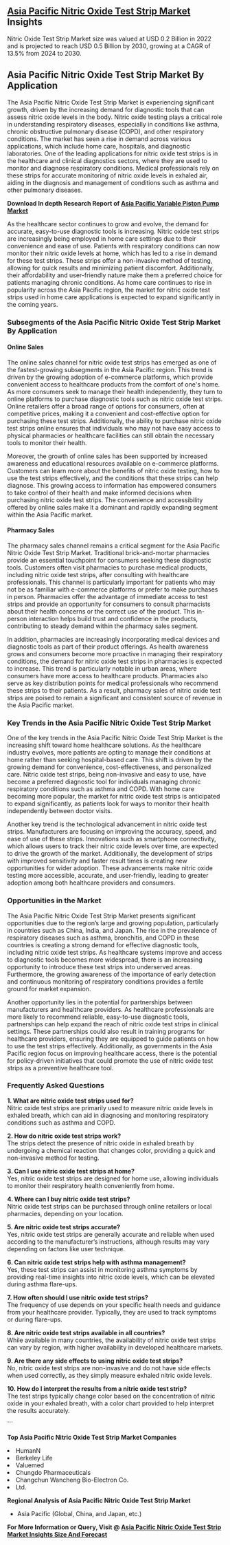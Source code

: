 <h2><a href="https://www.verifiedmarketreports.com/download-sample/?rid=398702&amp;utm_source=Github-Feb&amp;utm_medium=225" target="_blank">Asia Pacific Nitric Oxide Test Strip Market</a> Insights</h2><p>Nitric Oxide Test Strip Market size was valued at USD 0.2 Billion in 2022 and is projected to reach USD 0.5 Billion by 2030, growing at a CAGR of 13.5% from 2024 to 2030.</p><p><h2>Asia Pacific Nitric Oxide Test Strip Market By Application</h2> <p>The Asia Pacific Nitric Oxide Test Strip Market is experiencing significant growth, driven by the increasing demand for diagnostic tools that can assess nitric oxide levels in the body. Nitric oxide testing plays a critical role in understanding respiratory diseases, especially in conditions like asthma, chronic obstructive pulmonary disease (COPD), and other respiratory conditions. The market has seen a rise in demand across various applications, which include home care, hospitals, and diagnostic laboratories. One of the leading applications for nitric oxide test strips is in the healthcare and clinical diagnostics sectors, where they are used to monitor and diagnose respiratory conditions. Medical professionals rely on these strips for accurate monitoring of nitric oxide levels in exhaled air, aiding in the diagnosis and management of conditions such as asthma and other pulmonary diseases. <p><strong>Download In depth Research Report of <a href="https://www.verifiedmarketreports.com/download-sample/?rid=236118&amp;utm_source=Pulse-Dec&amp;utm_medium=225" target="_blank">Asia Pacific Variable Piston Pump Market</a></strong></p> <p>As the healthcare sector continues to grow and evolve, the demand for accurate, easy-to-use diagnostic tools is increasing. Nitric oxide test strips are increasingly being employed in home care settings due to their convenience and ease of use. Patients with respiratory conditions can now monitor their nitric oxide levels at home, which has led to a rise in demand for these test strips. These strips offer a non-invasive method of testing, allowing for quick results and minimizing patient discomfort. Additionally, their affordability and user-friendly nature make them a preferred choice for patients managing chronic conditions. As home care continues to rise in popularity across the Asia Pacific region, the market for nitric oxide test strips used in home care applications is expected to expand significantly in the coming years.</p> <h3>Subsegments of the Asia Pacific Nitric Oxide Test Strip Market By Application</h3> <h4>Online Sales</h4> <p>The online sales channel for nitric oxide test strips has emerged as one of the fastest-growing subsegments in the Asia Pacific region. This trend is driven by the growing adoption of e-commerce platforms, which provide convenient access to healthcare products from the comfort of one's home. As more consumers seek to manage their health independently, they turn to online platforms to purchase diagnostic tools such as nitric oxide test strips. Online retailers offer a broad range of options for consumers, often at competitive prices, making it a convenient and cost-effective option for purchasing these test strips. Additionally, the ability to purchase nitric oxide test strips online ensures that individuals who may not have easy access to physical pharmacies or healthcare facilities can still obtain the necessary tools to monitor their health. <p>Moreover, the growth of online sales has been supported by increased awareness and educational resources available on e-commerce platforms. Customers can learn more about the benefits of nitric oxide testing, how to use the test strips effectively, and the conditions that these strips can help diagnose. This growing access to information has empowered consumers to take control of their health and make informed decisions when purchasing nitric oxide test strips. The convenience and accessibility offered by online sales make it a dominant and rapidly expanding segment within the Asia Pacific market.</p> <h4>Pharmacy Sales</h4> <p>The pharmacy sales channel remains a critical segment for the Asia Pacific Nitric Oxide Test Strip Market. Traditional brick-and-mortar pharmacies provide an essential touchpoint for consumers seeking these diagnostic tools. Customers often visit pharmacies to purchase medical products, including nitric oxide test strips, after consulting with healthcare professionals. This channel is particularly important for patients who may not be as familiar with e-commerce platforms or prefer to make purchases in person. Pharmacies offer the advantage of immediate access to test strips and provide an opportunity for consumers to consult pharmacists about their health concerns or the correct use of the product. This in-person interaction helps build trust and confidence in the products, contributing to steady demand within the pharmacy sales segment. <p>In addition, pharmacies are increasingly incorporating medical devices and diagnostic tools as part of their product offerings. As health awareness grows and consumers become more proactive in managing their respiratory conditions, the demand for nitric oxide test strips in pharmacies is expected to increase. This trend is particularly notable in urban areas, where consumers have more access to healthcare products. Pharmacies also serve as key distribution points for medical professionals who recommend these strips to their patients. As a result, pharmacy sales of nitric oxide test strips are poised to remain a significant and consistent source of revenue in the Asia Pacific market.</p> <h3>Key Trends in the Asia Pacific Nitric Oxide Test Strip Market</h3> <p>One of the key trends in the Asia Pacific Nitric Oxide Test Strip Market is the increasing shift toward home healthcare solutions. As the healthcare industry evolves, more patients are opting to manage their conditions at home rather than seeking hospital-based care. This shift is driven by the growing demand for convenience, cost-effectiveness, and personalized care. Nitric oxide test strips, being non-invasive and easy to use, have become a preferred diagnostic tool for individuals managing chronic respiratory conditions such as asthma and COPD. With home care becoming more popular, the market for nitric oxide test strips is anticipated to expand significantly, as patients look for ways to monitor their health independently between doctor visits. <p>Another key trend is the technological advancement in nitric oxide test strips. Manufacturers are focusing on improving the accuracy, speed, and ease of use of these strips. Innovations such as smartphone connectivity, which allows users to track their nitric oxide levels over time, are expected to drive the growth of the market. Additionally, the development of strips with improved sensitivity and faster result times is creating new opportunities for wider adoption. These advancements make nitric oxide testing more accessible, accurate, and user-friendly, leading to greater adoption among both healthcare providers and consumers.</p> <h3>Opportunities in the Market</h3> <p>The Asia Pacific Nitric Oxide Test Strip Market presents significant opportunities due to the region’s large and growing population, particularly in countries such as China, India, and Japan. The rise in the prevalence of respiratory diseases such as asthma, bronchitis, and COPD in these countries is creating a strong demand for effective diagnostic tools, including nitric oxide test strips. As healthcare systems improve and access to diagnostic tools becomes more widespread, there is an increasing opportunity to introduce these test strips into underserved areas. Furthermore, the growing awareness of the importance of early detection and continuous monitoring of respiratory conditions provides a fertile ground for market expansion. <p>Another opportunity lies in the potential for partnerships between manufacturers and healthcare providers. As healthcare professionals are more likely to recommend reliable, easy-to-use diagnostic tools, partnerships can help expand the reach of nitric oxide test strips in clinical settings. These partnerships could also result in training programs for healthcare providers, ensuring they are equipped to guide patients on how to use the test strips effectively. Additionally, as governments in the Asia Pacific region focus on improving healthcare access, there is the potential for policy-driven initiatives that could promote the use of nitric oxide test strips as a preventive healthcare tool.</p> <h3>Frequently Asked Questions</h3> <p><strong>1. What are nitric oxide test strips used for?</strong><br> Nitric oxide test strips are primarily used to measure nitric oxide levels in exhaled breath, which can aid in diagnosing and monitoring respiratory conditions such as asthma and COPD.</p> <p><strong>2. How do nitric oxide test strips work?</strong><br> The strips detect the presence of nitric oxide in exhaled breath by undergoing a chemical reaction that changes color, providing a quick and non-invasive method for testing.</p> <p><strong>3. Can I use nitric oxide test strips at home?</strong><br> Yes, nitric oxide test strips are designed for home use, allowing individuals to monitor their respiratory health conveniently from home.</p> <p><strong>4. Where can I buy nitric oxide test strips?</strong><br> Nitric oxide test strips can be purchased through online retailers or local pharmacies, depending on your location.</p> <p><strong>5. Are nitric oxide test strips accurate?</strong><br> Yes, nitric oxide test strips are generally accurate and reliable when used according to the manufacturer’s instructions, although results may vary depending on factors like user technique.</p> <p><strong>6. Can nitric oxide test strips help with asthma management?</strong><br> Yes, these test strips can assist in monitoring asthma symptoms by providing real-time insights into nitric oxide levels, which can be elevated during asthma flare-ups.</p> <p><strong>7. How often should I use nitric oxide test strips?</strong><br> The frequency of use depends on your specific health needs and guidance from your healthcare provider. Typically, they are used to track symptoms or during flare-ups.</p> <p><strong>8. Are nitric oxide test strips available in all countries?</strong><br> While available in many countries, the availability of nitric oxide test strips can vary by region, with higher availability in developed healthcare markets.</p> <p><strong>9. Are there any side effects to using nitric oxide test strips?</strong><br> No, nitric oxide test strips are non-invasive and do not have side effects when used correctly, as they simply measure exhaled nitric oxide levels.</p> <p><strong>10. How do I interpret the results from a nitric oxide test strip?</strong><br> The test strips typically change color based on the concentration of nitric oxide in your exhaled breath, with a color chart provided to help interpret the results accurately.</p> ```</p><p><strong>Top Asia Pacific Nitric Oxide Test Strip Market Companies</strong></p><div data-test-id=""><p><li>HumanN</li><li> Berkeley Life</li><li> Valuemed</li><li> Chungdo Pharmaceuticals</li><li> Changchun Wancheng Bio-Electron Co.</li><li> Ltd.</li></p><div><strong>Regional Analysis of&nbsp;Asia Pacific Nitric Oxide Test Strip Market</strong></div><ul><li dir="ltr"><p dir="ltr">Asia Pacific (Global, China, and Japan, etc.)</p></li></ul><p><strong>For More Information or Query, Visit @&nbsp;</strong><strong><a href="https://www.verifiedmarketreports.com/product/nitric-oxide-test-strip-market/?utm_source=Github-Feb&amp;utm_medium=225" target="_blank">Asia Pacific Nitric Oxide Test Strip Market Insights Size And Forecast</a></strong></p></div><h2>&nbsp;</h2><div data-test-id="">&nbsp;</div>

